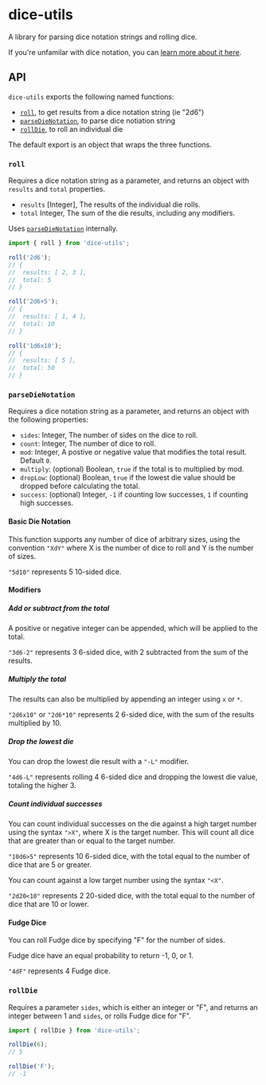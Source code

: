 # dice-utils

A library for parsing dice notation strings and rolling dice.

If you're unfamilar with dice notation, you can [learn more about it here](https://en.wikipedia.org/wiki/Dice_notation).

## API

`dice-utils` exports the following named functions:

* [`roll`](#roll), to get results from a dice notation string (ie "2d6")
* [`parseDieNotation`](#parseDieNotation), to parse dice notiation string
* [`rollDie`](#rollDie), to roll an individual die

The default export is an object that wraps the three functions.

### `roll`

Requires a dice notation string as a parameter, and returns an object with `results` and `total` properties.

* `results` [Integer], The results of the individual die rolls.
* `total` Integer, The sum of the die results, including any modifiers.

Uses [`parseDieNotation`](#parseDieNotation) internally.

```javascript
import { roll } from 'dice-utils';

roll('2d6');
// {
//  results: [ 2, 3 ],
//  total: 5
// }

roll('2d6+5');
// {
//  results: [ 1, 4 ],
//  total: 10
// }

roll('1d6x10');
// {
//  results: [ 5 ],
//  total: 50
// }
```

### `parseDieNotation`

Requires a dice notation string as a parameter, and returns an object with the following properties:

* `sides`: Integer, The number of sides on the dice to roll.
* `count`: Integer, The number of dice to roll.
* `mod`: Integer, A postive or negative value that modifies the total result. Default `0`.
* `multiply`: (optional) Boolean, `true` if the total is to multiplied by mod.
* `dropLow`: (optional) Boolean, `true` if the lowest die value should be dropped before calculating the total.
* `success`: (optional) Integer, `-1` if counting low successes, `1` if counting high successes.

#### Basic Die Notation

This function supports any number of dice of arbitrary sizes, using the convention `"XdY"` where X is the number of dice to roll and Y is the number of sizes.

`"5d10"` represents 5 10-sided dice.

#### Modifiers

##### Add or subtract from the total

A positive or negative integer can be appended, which will be applied to the total.

`"3d6-2"` represents 3 6-sided dice, with 2 subtracted from the sum of the results.

##### Multiply the total

The results can also be multiplied by appending an integer using `x` or `*`.

`"2d6x10"` or `"2d6*10"` represents 2 6-sided dice, with the sum of the results multiplied by 10.

##### Drop the lowest die

You can drop the lowest die result with a `"-L"` modifier.

`"4d6-L"` represents rolling 4 6-sided dice and dropping the lowest die value, totaling the higher 3.

##### Count individual successes

You can count individual successes on the die against a high target number using the syntax `">X"`, where X is the target number. This will count all dice that are greater than or equal to the target number.

`"10d6>5"` represents 10 6-sided dice, with the total equal to the number of dice that are 5 or greater.

You can count against a low target number using the syntax `"<X"`.

`"2d20<10"` represents 2 20-sided dice, with the total equal to the number of dice that are 10 or lower.

#### Fudge Dice

You can roll Fudge dice by specifying "F" for the number of sides.

Fudge dice have an equal probability to return -1, 0, or 1.

`"4dF"` represents 4 Fudge dice.

### `rollDie`

Requires a parameter `sides`, which is either an integer or "F", and returns an integer between 1 and `sides`, or rolls Fudge dice for "F".

```javascript
import { rollDie } from 'dice-utils';

rollDie(6);
// 5

rollDie('F');
// -1
```
